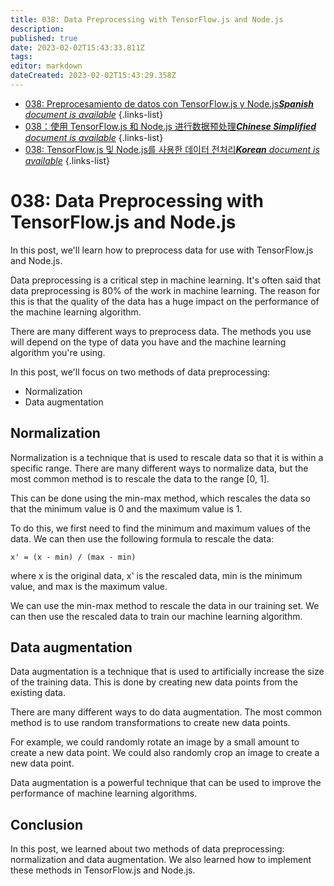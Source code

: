 ```yaml
---
title: 038: Data Preprocessing with TensorFlow.js and Node.js
description: 
published: true
date: 2023-02-02T15:43:33.811Z
tags: 
editor: markdown
dateCreated: 2023-02-02T15:43:29.358Z
---
```


- [038: Preprocesamiento de datos con TensorFlow.js y Node.js***Spanish** document is available*](/es/Knowledge-base/TensorFlow-js/Learning/038-data-preprocessing-with-tensorflow-js-and-node-js)
{.links-list}
- [038：使用 TensorFlow.js 和 Node.js 进行数据预处理***Chinese Simplified** document is available*](/zh/Knowledge-base/TensorFlow-js/Learning/038-data-preprocessing-with-tensorflow-js-and-node-js)
{.links-list}
- [038: TensorFlow.js 및 Node.js를 사용한 데이터 전처리***Korean** document is available*](/ko/Knowledge-base/TensorFlow-js/Learning/038-data-preprocessing-with-tensorflow-js-and-node-js)
{.links-list}


# 038: Data Preprocessing with TensorFlow.js and Node.js

In this post, we'll learn how to preprocess data for use with TensorFlow.js and Node.js.

Data preprocessing is a critical step in machine learning. It's often said that data preprocessing is 80% of the work in machine learning. The reason for this is that the quality of the data has a huge impact on the performance of the machine learning algorithm.

There are many different ways to preprocess data. The methods you use will depend on the type of data you have and the machine learning algorithm you're using.

In this post, we'll focus on two methods of data preprocessing:

- Normalization
- Data augmentation

## Normalization

Normalization is a technique that is used to rescale data so that it is within a specific range. There are many different ways to normalize data, but the most common method is to rescale the data to the range [0, 1].

This can be done using the min-max method, which rescales the data so that the minimum value is 0 and the maximum value is 1.

To do this, we first need to find the minimum and maximum values of the data. We can then use the following formula to rescale the data:

```
x' = (x - min) / (max - min)
```

where x is the original data, x' is the rescaled data, min is the minimum value, and max is the maximum value.

We can use the min-max method to rescale the data in our training set. We can then use the rescaled data to train our machine learning algorithm.

## Data augmentation

Data augmentation is a technique that is used to artificially increase the size of the training data. This is done by creating new data points from the existing data.

There are many different ways to do data augmentation. The most common method is to use random transformations to create new data points.

For example, we could randomly rotate an image by a small amount to create a new data point. We could also randomly crop an image to create a new data point.

Data augmentation is a powerful technique that can be used to improve the performance of machine learning algorithms.

## Conclusion

In this post, we learned about two methods of data preprocessing: normalization and data augmentation. We also learned how to implement these methods in TensorFlow.js and Node.js.